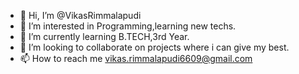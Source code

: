 - 👋 Hi, I’m @VikasRimmalapudi
- 👀 I’m interested in Programming,learning new techs.
- 🌱 I’m currently learning B.TECH,3rd Year.
- 💞️ I’m looking to collaborate on projects where i can give my best.
- 📫 How to reach me vikas.rimmalapudi6609@gmail.com

<!---
VikasRimmalapudi7/VikasRimmalapudi7 is a ✨ special ✨ repository because its `README.md` (this file) appears on your GitHub profile.
You can click the Preview link to take a look at your changes.
--->
